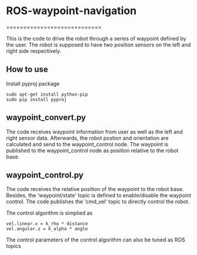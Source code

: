 # ROS-waypoint-navigation
============================

This is the code to drive the robot through a series of waypoint defined by the user. The robot is supposed to have two position sensors on the left and right side respectively.

## How to use
Install pyproj package
```
sudo apt-get install python-pip
sudo pip install pyproj
```

## waypoint_convert.py 
The code receives waypoint information from user as well as the left and right sensor data. Afterwards, the robot postion and orientation are calculated and send to the waypoint_control node. The waypoint is published to the waypoint_control node as position relative to the robot base. 

## waypoint_control.py 
The code receives the relative position of the waypoint to the robot base. Besides, the 'waypoint/state' topic is defined to enable/disable the waypoint control. The code publishes the 'cmd_vel' topic to directly control the robot.

The control algorithm is simplied as 
```
vel.linear.x = k_rho * distance
vel.angular.z = k_alpha * angle 
```

The control parameters of the control algorithm can also be tuned as ROS topics
